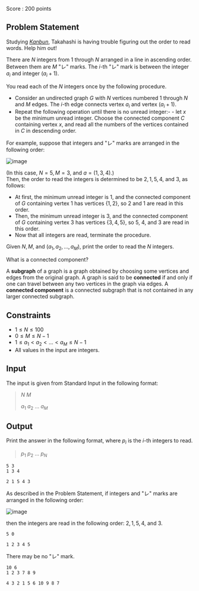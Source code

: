 Score : $200$ points

## Problem Statement

Studying [*Kanbun*](https://en.wikipedia.org/wiki/Kanbun), Takahashi is having trouble figuring out the order to read words.  Help him out!

There are $N$ integers from $1$ through $N$ arranged in a line in ascending order.   <br>
Between them are $M$ "レ" marks.  The $i$-th "レ" mark is between the integer $a_i$ and integer $(a_i + 1)$.

You read each of the $N$ integers once by the following procedure.

- Consider an undirected graph $G$ with $N$ vertices numbered $1$ through $N$ and $M$ edges.  The $i$-th edge connects vertex $a_i$ and vertex $(a_i+1)$.
- Repeat the following operation until there is no unread integer:-   - let $x$ be the minimum unread integer.  Choose the connected component $C$ containing vertex $x$, and read all the numbers of the vertices contained in $C$ in descending order.

For example, suppose that integers and "レ" marks are arranged in the following order:

![image](https://img.atcoder.jp/ghi/abc289_4328a29fa11f2f7fe51962c84eb3f7d8530b6a7eb40438a04b652a0771430765.jpg)

(In this case, $N = 5, M = 3$, and $a = (1, 3, 4)$.)<br>
Then, the order to read the integers is determined to be $2, 1, 5, 4$, and $3$, as follows:

- At first, the minimum unread integer is $1$, and the connected component of $G$ containing vertex $1$ has vertices $\lbrace 1, 2 \rbrace$, so $2$ and $1$ are read in this order.
- Then, the minimum unread integer is $3$, and the connected component of $G$ containing vertex $3$ has vertices $\lbrace 3, 4, 5 \rbrace$, so $5$, $4$, and $3$ are read in this order.
- Now that all integers are read, terminate the procedure.

Given $N, M$, and $(a_1, a_2, \dots, a_M)$, print the order to read the $N$ integers.

What is a connected component?

A **subgraph** of a graph is a graph obtained by choosing some vertices and edges from the original graph.
A graph is said to be **connected** if and only if one can travel between any two vertices in the graph via edges.
A **connected component** is a connected subgraph that is not contained in any larger connected subgraph.

## Constraints

- $1 \leq N \leq 100$
- $0 \leq M \leq N - 1$
- $1 \leq a_1 \lt a_2 \lt \dots \lt a_M \leq N-1$
- All values in the input are integers.

## Input

The input is given from Standard Input in the following format:

> $N$ $M$
> 
> $a_1$ $a_2$ $\dots$ $a_M$

## Output

Print the answer in the following format, where $p_i$ is the $i$-th integers to read.

> $p_1$ $p_2$ $\dots$ $p_N$

```input1
5 3
1 3 4
```

```output1
2 1 5 4 3
```

As described in the Problem Statement, if integers and "レ" marks are arranged in the following order:

![image](https://img.atcoder.jp/ghi/abc289_4328a29fa11f2f7fe51962c84eb3f7d8530b6a7eb40438a04b652a0771430765.jpg)

then the integers are read in the following order: $2, 1, 5, 4$, and $3$.

```input2
5 0
```

```output2
1 2 3 4 5
```

There may be no "レ" mark.

```input3
10 6
1 2 3 7 8 9
```

```output3
4 3 2 1 5 6 10 9 8 7
```